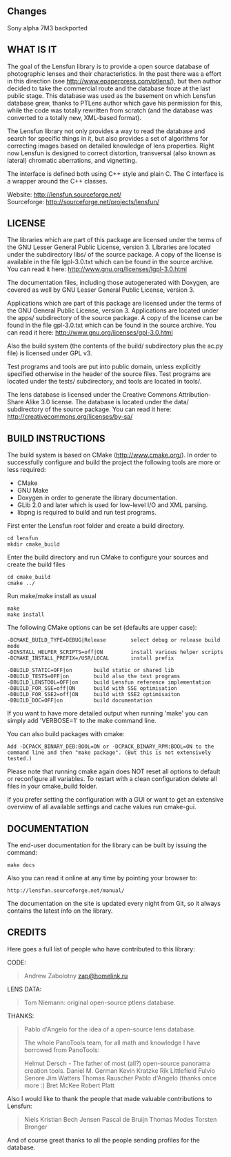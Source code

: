 Changes
-------

Sony alpha 7M3 backported

WHAT IS IT
----------

The goal of the Lensfun library is to provide a open source database
of photographic lenses and their characteristics. In the past there
was a effort in this direction (see http://www.epaperpress.com/ptlens/),
but then author decided to take the commercial route and the database
froze at the last public stage. This database was used as the basement
on which Lensfun database grew, thanks to PTLens author which gave his
permission for this, while the code was totally rewritten from scratch
(and the database was converted to a totally new, XML-based format).

The Lensfun library not only provides a way to read the database
and search for specific things in it, but also provides a set of
algorithms for correcting images based on detailed knowledge of
lens properties. Right now Lensfun is designed to correct
distortion, transversal (also known as lateral) chromatic aberrations,
and vignetting.

The interface is defined both using C++ style and plain C.
The C interface is a wrapper around the C++ classes.

Website: http://lensfun.sourceforge.net/  
Sourceforge: http://sourceforge.net/projects/lensfun/  


LICENSE
-------

The libraries which are part of this package are licensed under the terms
of the GNU Lesser General Public License, version 3. Libraries are located
under the subdirectory libs/ of the source package. A copy of the license
is available in the file lgpl-3.0.txt which can be found in the source
archive. You can read it here: http://www.gnu.org/licenses/lgpl-3.0.html

The documentation files, including those autogenerated with Doxygen,
are covered as well by GNU Lesser General Public License, version 3.

Applications which are part of this package are licensed under the terms
of the GNU General Public License, version 3. Applications are located
under the apps/ subdirectory of the source package. A copy of the license
can be found in the file gpl-3.0.txt which can be found in the source
archive. You can read it here: http://www.gnu.org/licenses/gpl-3.0.html

Also the build system (the contents of the build/ subdirectory plus the
ac.py file) is licensed under GPL v3.

Test programs and tools are put into public domain, unless explicitly
specified otherwise in the header of the source files. Test programs
are located under the tests/ subdirectory, and tools are located in tools/.

The lens database is licensed under the Creative Commons Attribution-Share
Alike 3.0 license. The database is located under the data/ subdirectory
of the source package. You can read it here:
http://creativecommons.org/licenses/by-sa/


BUILD INSTRUCTIONS
------------------

The build system is based on CMake (http://www.cmake.org/). In order to 
successfully configure and build the project the following tools are more 
or less required:

 - CMake 
 - GNU Make 
 - Doxygen in order to generate the library documentation.
 - GLib 2.0 and later which is used for low-level I/O and XML parsing.
 - libpng is required to build and run test programs.

First enter the Lensfun root folder and create a build directory.

    cd lensfun
    mkdir cmake_build

Enter the build directory and run CMake to configure your sources and create 
the build files

    cd cmake_build
    cmake ../
    
Run make/make install as usual
    
    make
    make install

The following CMake options can be set (defaults are upper case):

    -DCMAKE_BUILD_TYPE=DEBUG|Release        select debug or release build mode
    -DINSTALL_HELPER_SCRIPTS=off|ON         install various helper scripts
    -DCMAKE_INSTALL_PREFIX=/USR/LOCAL       install prefix 

    -DBUILD_STATIC=OFF|on       build static or shared lib
    -DBUILD_TESTS=OFF|on        build also the test programs
    -DBUILD_LENSTOOL=OFF|on     build Lensfun reference implementation
    -DBUILD_FOR_SSE=off|ON      build with SSE optimisation
    -DBUILD_FOR_SSE2=off|ON     build with SSE2 optimisaiton
    -DBUILD_DOC=OFF|on          build documentation

If you want to have more detailed output when running 'make' you can simply add 
'VERBOSE=1' to the make command line.

You can also build packages with cmake:

    Add -DCPACK_BINARY_DEB:BOOL=ON or -DCPACK_BINARY_RPM:BOOL=ON to the
    command line and then "make package". (But this is not extensively tested.)

Please note that running cmake again does NOT reset all options to default or 
reconfigure all variables. To restart with a clean configuration delete all files
in your cmake_build folder.

If you prefer setting the configuration with a GUI or want to get an extensive 
overview of all available settings and cache values run cmake-gui.


DOCUMENTATION
-------------

The end-user documentation for the library can be built by issuing the
command:

    make docs

Also you can read it online at any time by pointing your browser to:

	http://lensfun.sourceforge.net/manual/

The documentation on the site is updated every night from Git, so it always
contains the latest info on the library.


CREDITS
-------

Here goes a full list of people who have contributed to this library:

CODE:
  > Andrew Zabolotny <zap@homelink.ru>
 
LENS DATA:
  > Tom Niemann: original open-source ptlens database.

THANKS:
  > Pablo d'Angelo for the idea of a open-source lens database.
  > 
  > The whole PanoTools team, for all math and knowledge I have borrowed from PanoTools:
  > 
  > Helmut Dersch - The father of most (all?) open-source panorama creation tools.
  > Daniel M. German
  > Kevin Kratzke
  > Rik Littlefield
  > Fulvio Senore
  > Jim Watters
  > Thomas Rauscher
  > Pablo d'Angelo (thanks once more :)
  > Bret McKee
  > Robert Platt

Also I would like to thank the people that made valuable contributions to Lensfun:
  > Niels Kristian Bech Jensen
  > Pascal de Bruijn
  > Thomas Modes
  > Torsten Bronger

And of course great thanks to all the people sending profiles for the database. 
